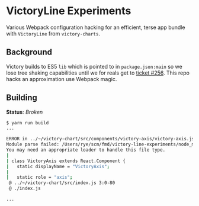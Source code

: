 VictoryLine Experiments
=======================

Various Webpack configuration hacking for an efficient, terse app bundle with
`VictoryLine` from `victory-charts`.

## Background

Victory builds to ES5 `lib` which is pointed to in `package.json:main` so we
lose tree shaking capabilities until we for reals get to
[ticket #256](https://github.com/FormidableLabs/victory/issues/256). This repo
hacks an approximation use Webpack magic.

## Building

**Status**: _Broken_

```sh
$ yarn run build
...

ERROR in ../~/victory-chart/src/components/victory-axis/victory-axis.js
Module parse failed: /Users/rye/scm/fmd/victory-line-experiments/node_modules/victory-chart/src/components/victory-axis/victory-axis.js Unexpected token (22:21)
You may need an appropriate loader to handle this file type.
|
| class VictoryAxis extends React.Component {
|   static displayName = "VictoryAxis";
|
|   static role = "axis";
 @ ../~/victory-chart/src/index.js 3:0-80
 @ ./index.js

...
```
